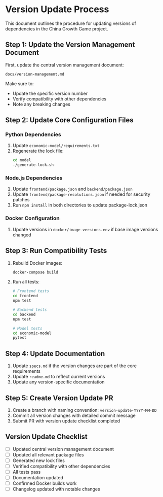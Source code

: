 # Version Update Process

This document outlines the procedure for updating versions of dependencies in the China Growth Game project.

## Step 1: Update the Version Management Document

First, update the central version management document:
```
docs/version-management.md
```

Make sure to:
- Update the specific version number
- Verify compatibility with other dependencies
- Note any breaking changes

## Step 2: Update Core Configuration Files

### Python Dependencies
1. Update `economic-model/requirements.txt`
2. Regenerate the lock file:
   ```bash
   cd model
   ./generate-lock.sh
   ```

### Node.js Dependencies
1. Update `frontend/package.json` and `backend/package.json`
2. Update `frontend/package-resolutions.json` if needed for security patches
3. Run `npm install` in both directories to update package-lock.json

### Docker Configuration
1. Update versions in `docker/image-versions.env` if base image versions changed

## Step 3: Run Compatibility Tests

1. Rebuild Docker images:
   ```bash
   docker-compose build
   ```

2. Run all tests:
   ```bash
   # Frontend tests
   cd frontend
   npm test
   
   # Backend tests
   cd backend
   npm test
   
   # Model tests
   cd economic-model
   pytest
   ```

## Step 4: Update Documentation

1. Update `specs.md` if the version changes are part of the core requirements
2. Update `readme.md` to reflect current versions
3. Update any version-specific documentation

## Step 5: Create Version Update PR

1. Create a branch with naming convention: `version-update-YYYY-MM-DD`
2. Commit all version changes with detailed commit message
3. Submit PR with version update checklist completed

## Version Update Checklist

- [ ] Updated central version management document
- [ ] Updated all relevant package files
- [ ] Generated new lock files
- [ ] Verified compatibility with other dependencies
- [ ] All tests pass
- [ ] Documentation updated
- [ ] Confirmed Docker builds work
- [ ] Changelog updated with notable changes 